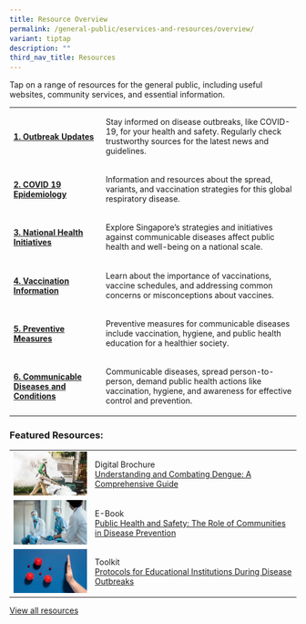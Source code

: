 ```yaml
---
title: Resource Overview
permalink: /general-public/eservices-and-resources/overview/
variant: tiptap
description: ""
third_nav_title: Resources
---
```

<p>Tap on a range of resources for the general public, including useful websites, community services, and essential information.</p><p></p><table><tbody><tr><td rowspan="1" colspan="1"><h4><a href="" rel="noopener noreferrer nofollow" target="_blank">1. Outbreak Updates</a></h4></td><td rowspan="1" colspan="1"><p>Stay informed on disease outbreaks, like COVID-19, for your health and safety. Regularly check trustworthy sources for the latest news and guidelines.</p></td></tr><tr><td rowspan="1" colspan="1"><h4><a href="" rel="noopener noreferrer nofollow" target="_blank">2. COVID 19 Epidemiology</a></h4></td><td rowspan="1" colspan="1"><p>Information and resources about the spread, variants, and vaccination strategies for this global respiratory disease.</p></td></tr><tr><td rowspan="1" colspan="1"><h4><a href="" rel="noopener noreferrer nofollow" target="_blank">3. National Health Initiatives</a></h4></td><td rowspan="1" colspan="1"><p>Explore Singapore’s strategies and initiatives against communicable diseases affect public health and well-being on a national scale.</p></td></tr><tr><td rowspan="1" colspan="1"><h4><a href="" rel="noopener noreferrer nofollow" target="_blank">4. Vaccination Information</a></h4></td><td rowspan="1" colspan="1"><p>Learn about the importance of vaccinations, vaccine schedules, and addressing common concerns or misconceptions about vaccines.</p></td></tr><tr><td rowspan="1" colspan="1"><h4><a href="" rel="noopener noreferrer nofollow" target="_blank">5. Preventive Measures</a></h4></td><td rowspan="1" colspan="1"><p>Preventive measures for communicable diseases include vaccination, hygiene, and public health education for a healthier society.</p></td></tr><tr><td rowspan="1" colspan="1"><h4><a href="" rel="noopener noreferrer nofollow" target="_blank">6. Communicable Diseases and Conditions</a></h4></td><td rowspan="1" colspan="1"><p>Communicable diseases, spread person-to-person, demand public health actions like vaccination, hygiene, and awareness for effective control and prevention.</p></td></tr></tbody></table><h3>Featured Resources:</h3><table><tbody><tr><td rowspan="1" colspan="1"><div class="isomer-image-wrapper"><img alt="" src="/images/r2.png"></div></td><td rowspan="1" colspan="1"><p>Digital Brochure<br><a href="" rel="noopener noreferrer nofollow" target="_blank">Understanding and Combating Dengue: A Comprehensive Guide</a></p></td></tr><tr><td rowspan="1" colspan="1"><div class="isomer-image-wrapper"><img alt="" src="/images/r3.png"></div></td><td rowspan="1" colspan="1"><p>E-Book<br><a href="" rel="noopener noreferrer nofollow" target="_blank">Public Health and Safety: The Role of Communities in Disease Prevention</a></p></td></tr><tr><td rowspan="1" colspan="1"><div class="isomer-image-wrapper"><img alt="" src="/images/r1.png"></div></td><td rowspan="1" colspan="1"><p>Toolkit<br><a href="" rel="noopener noreferrer nofollow" target="_blank">Protocols for Educational Institutions During Disease Outbreaks</a></p></td></tr></tbody></table><p><a href="" rel="noopener noreferrer nofollow" target="_blank">View all resources</a></p>